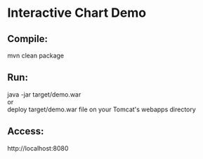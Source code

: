 Interactive Chart Demo
======================  
  
Compile: 
--------  
mvn clean package

Run:  
-----  
java -jar target/demo.war  
or  
deploy target/demo.war file on your Tomcat's webapps directory  
  
  
Access:  
--------
http://localhost:8080
